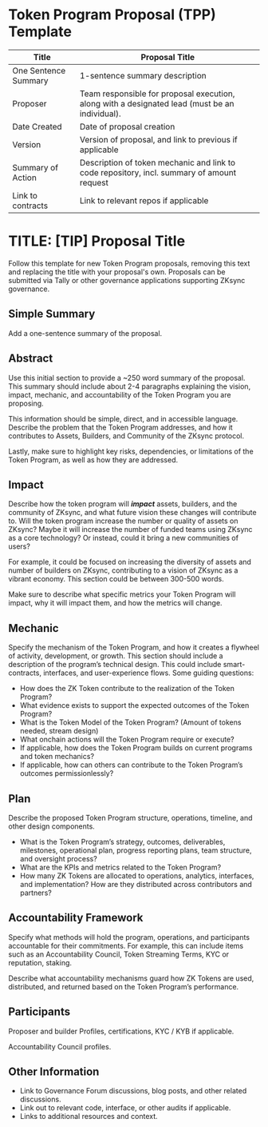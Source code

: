 # Token Program Proposal (TPP) Template

| Title | Proposal Title |
| --- | --- |
| One Sentence Summary | 1-sentence summary description |
| Proposer | Team responsible for proposal execution, along with a designated lead (must be an individual). |
| Date Created | Date of proposal creation |
| Version | Version of proposal, and link to previous if applicable |
| Summary of Action | Description of token mechanic and link to code repository, incl. summary of amount request |
| Link to contracts | Link to relevant repos if applicable |

# **TITLE: [TIP] Proposal Title**

Follow this template for new Token Program proposals, removing this text and replacing the title with your proposal's own. Proposals can be submitted via Tally or other governance applications supporting ZKsync governance.

## **Simple Summary**

Add a one-sentence summary of the proposal.

## Abstract

Use this initial section to provide a ~250 word summary of the proposal. This summary should include about 2-4 paragraphs explaining the vision, impact, mechanic, and accountability of the Token Program you are proposing.

This information should be simple, direct, and in accessible language. Describe the problem that the Token Program addresses, and how it contributes to Assets, Builders, and Community of the ZKsync protocol.

Lastly, make sure to highlight key risks, dependencies, or limitations of the Token Program, as well as how they are addressed.

## Impact

Describe how the token program will ***impact*** assets, builders, and the community of ZKsync, and what future vision these changes will contribute to. Will the token program increase the number or quality of assets on ZKsync? Maybe it will increase the number of funded teams using ZKsync as a core technology? Or instead, could it bring a new communities of users?

For example, it could be focused on increasing the diversity of assets and number of builders on ZKsync, contributing to a vision of ZKsync as a vibrant economy. This section could be between 300-500 words.

Make sure to describe what specific metrics your Token Program will impact, why it will impact them, and how the metrics will change.

## **Mechanic**

Specify the mechanism of the Token Program, and how it creates a flywheel of activity, development, or growth. This section should include a description of the program’s technical design. This could include smart-contracts, interfaces, and user-experience flows. Some guiding questions:

- How does the ZK Token contribute to the realization of the Token Program?
- What evidence exists to support the expected outcomes of the Token Program?
- What is the Token Model of the Token Program? (Amount of tokens needed, stream design)
- What onchain actions will the Token Program require or execute?
- If applicable, how does the Token Program builds on current programs and token mechanics?
- If applicable, how can others can contribute to the Token Program’s outcomes permissionlessly?

## **Plan**

Describe the proposed Token Program structure, operations, timeline, and other design components.

- What is the Token Program’s strategy, outcomes, deliverables, milestones, operational plan, progress reporting plans, team structure, and oversight process?
- What are the KPIs and metrics related to the Token Program?
- How many ZK Tokens are allocated to operations, analytics, interfaces, and implementation? How are they distributed across contributors and partners?

## Accountability Framework

Specify what methods will hold the program, operations, and participants accountable for their commitments. For example, this can include items such as an Accountability Council, Token Streaming Terms, KYC or reputation, staking.

Describe what accountability mechanisms guard how ZK Tokens are used, distributed, and returned based on the Token Program’s performance.

## Participants

Proposer and builder Profiles, certifications, KYC / KYB if applicable.

Accountability Council profiles.

## **Other Information**

- Link to Governance Forum discussions, blog posts, and other related discussions.
- Link out to relevant code, interface, or other audits if applicable.
- Links to additional resources and context.
